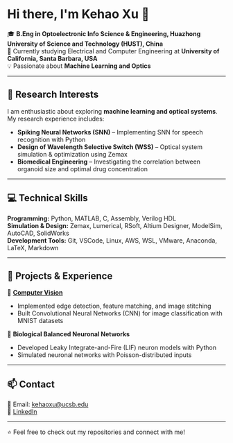 # Hi there, I'm Kehao Xu 👋

🎓 **B.Eng in Optoelectronic Info Science & Engineering, Huazhong University of Science and Technology (HUST), China**  
📍 Currently studying Electrical and Computer Engineering at **University of California, Santa Barbara, USA**  
💡 Passionate about **Machine Learning and Optics**  

---

## 🔬 Research Interests  
I am enthusiastic about exploring **machine learning and optical systems**. My research experience includes:  
- **Spiking Neural Networks (SNN)** – Implementing SNN for speech recognition with Python  
- **Design of Wavelength Selective Switch (WSS)** – Optical system simulation & optimization using Zemax  
- **Biomedical Engineering** – Investigating the correlation between organoid size and optimal drug concentration  

---

## 💻 Technical Skills  

**Programming:** Python, MATLAB, C, Assembly, Verilog HDL  
**Simulation & Design:** Zemax, Lumerical, RSoft, Altium Designer, ModelSim, AutoCAD, SolidWorks  
**Development Tools:** Git, VSCode, Linux, AWS, WSL, VMware, Anaconda, LaTeX, Markdown 

---

## 🚀 Projects & Experience  

🔹 **[Computer Vision](https://github.com/KehaoXu/CV.git)**  
- Implemented edge detection, feature matching, and image stitching
- Built Convolutional Neural Networks (CNN) for image classification with MNIST datasets

<!--
🔹 **Waveform Generator Development** (C8051 Microcontroller)  
- Designed waveform generation using **C programming**  
- Implemented circuit and PCB design with **Altium Designer**
-->

🔹 **Biological Balanced Neuronal Networks**  
- Developed Leaky Integrate-and-Fire (LIF) neuron models with Python
- Simulated neuronal networks with Poisson-distributed inputs  

---

## 📫 Contact  
📧 Email: [kehaoxu@ucsb.edu](mailto:kehaoxu@ucsb.edu)  
💼 [LinkedIn](https://www.linkedin.com/in/kehao-xu-360117355) 
<!--  🔗 [Google Scholar](https://scholar.google.com/citations?user=yourID)   -->

---

⭐ Feel free to check out my repositories and connect with me!
